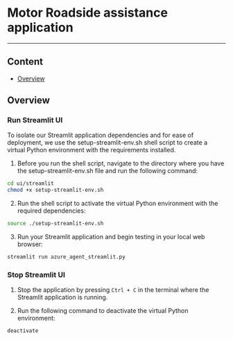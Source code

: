 # Motor Roadside assistance application
---

## Content
- [Overview](#overview)

## Overview

### Run Streamlit UI

To isolate our Streamlit application dependencies and for ease of deployment, we use the setup-streamlit-env.sh shell script to create a virtual Python environment with the requirements installed.

1. Before you run the shell script, navigate to the directory where you have the setup-streamlit-env.sh file and run the following command:

```sh
cd ui/streamlit
chmod +x setup-streamlit-env.sh
```

2. Run the shell script to activate the virtual Python environment with the required dependencies:

```sh 
source ./setup-streamlit-env.sh
```

3. Run your Streamlit application and begin testing in your local web browser:

```sh 
streamlit run azure_agent_streamlit.py
```

### Stop Streamlit UI

1. Stop the application by pressing `Ctrl + C` in the terminal where the Streamlit application is running.

2. Run the following command to deactivate the virtual Python environment:

```sh
deactivate
```
